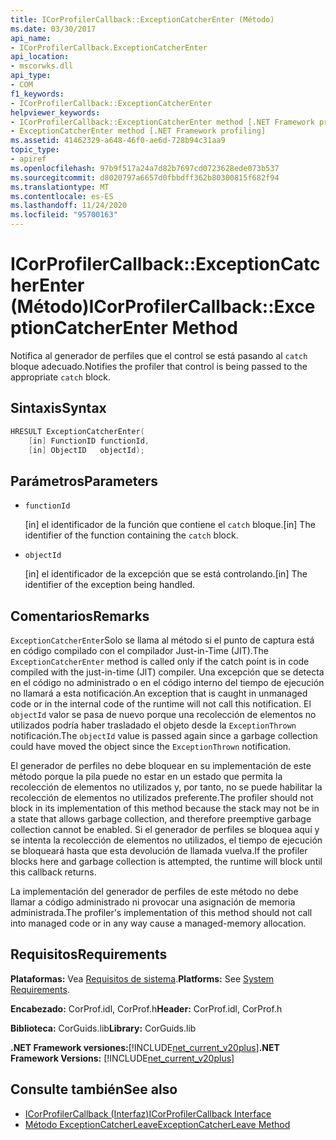 ```yaml
---
title: ICorProfilerCallback::ExceptionCatcherEnter (Método)
ms.date: 03/30/2017
api_name:
- ICorProfilerCallback.ExceptionCatcherEnter
api_location:
- mscorwks.dll
api_type:
- COM
f1_keywords:
- ICorProfilerCallback::ExceptionCatcherEnter
helpviewer_keywords:
- ICorProfilerCallback::ExceptionCatcherEnter method [.NET Framework profiling]
- ExceptionCatcherEnter method [.NET Framework profiling]
ms.assetid: 41462329-a648-46f0-ae6d-728b94c31aa9
topic_type:
- apiref
ms.openlocfilehash: 97b9f517a24a7d82b7697cd0723628ede073b537
ms.sourcegitcommit: d8020797a6657d0fbbdff362b80300815f682f94
ms.translationtype: MT
ms.contentlocale: es-ES
ms.lasthandoff: 11/24/2020
ms.locfileid: "95700163"
---
```

# <a name="icorprofilercallbackexceptioncatcherenter-method"></a><span data-ttu-id="d2495-102">ICorProfilerCallback::ExceptionCatcherEnter (Método)</span><span class="sxs-lookup"><span data-stu-id="d2495-102">ICorProfilerCallback::ExceptionCatcherEnter Method</span></span>

<span data-ttu-id="d2495-103">Notifica al generador de perfiles que el control se está pasando al `catch` bloque adecuado.</span><span class="sxs-lookup"><span data-stu-id="d2495-103">Notifies the profiler that control is being passed to the appropriate `catch` block.</span></span>  
  
## <a name="syntax"></a><span data-ttu-id="d2495-104">Sintaxis</span><span class="sxs-lookup"><span data-stu-id="d2495-104">Syntax</span></span>  
  
```cpp  
HRESULT ExceptionCatcherEnter(  
    [in] FunctionID functionId,  
    [in] ObjectID   objectId);  
```  
  
## <a name="parameters"></a><span data-ttu-id="d2495-105">Parámetros</span><span class="sxs-lookup"><span data-stu-id="d2495-105">Parameters</span></span>

- `functionId`

  <span data-ttu-id="d2495-106">\[in] el identificador de la función que contiene el `catch` bloque.</span><span class="sxs-lookup"><span data-stu-id="d2495-106">\[in] The identifier of the function containing the `catch` block.</span></span>
  
- `objectId`

  <span data-ttu-id="d2495-107">\[in] el identificador de la excepción que se está controlando.</span><span class="sxs-lookup"><span data-stu-id="d2495-107">\[in] The identifier of the exception being handled.</span></span>

## <a name="remarks"></a><span data-ttu-id="d2495-108">Comentarios</span><span class="sxs-lookup"><span data-stu-id="d2495-108">Remarks</span></span>  

 <span data-ttu-id="d2495-109">`ExceptionCatcherEnter`Solo se llama al método si el punto de captura está en código compilado con el compilador Just-in-Time (JIT).</span><span class="sxs-lookup"><span data-stu-id="d2495-109">The `ExceptionCatcherEnter` method is called only if the catch point is in code compiled with the just-in-time (JIT) compiler.</span></span> <span data-ttu-id="d2495-110">Una excepción que se detecta en el código no administrado o en el código interno del tiempo de ejecución no llamará a esta notificación.</span><span class="sxs-lookup"><span data-stu-id="d2495-110">An exception that is caught in unmanaged code or in the internal code of the runtime will not call this notification.</span></span> <span data-ttu-id="d2495-111">El `objectId` valor se pasa de nuevo porque una recolección de elementos no utilizados podría haber trasladado el objeto desde la `ExceptionThrown` notificación.</span><span class="sxs-lookup"><span data-stu-id="d2495-111">The `objectId` value is passed again since a garbage collection could have moved the object since the `ExceptionThrown` notification.</span></span>  
  
 <span data-ttu-id="d2495-112">El generador de perfiles no debe bloquear en su implementación de este método porque la pila puede no estar en un estado que permita la recolección de elementos no utilizados y, por tanto, no se puede habilitar la recolección de elementos no utilizados preferente.</span><span class="sxs-lookup"><span data-stu-id="d2495-112">The profiler should not block in its implementation of this method because the stack may not be in a state that allows garbage collection, and therefore preemptive garbage collection cannot be enabled.</span></span> <span data-ttu-id="d2495-113">Si el generador de perfiles se bloquea aquí y se intenta la recolección de elementos no utilizados, el tiempo de ejecución se bloqueará hasta que esta devolución de llamada vuelva.</span><span class="sxs-lookup"><span data-stu-id="d2495-113">If the profiler blocks here and garbage collection is attempted, the runtime will block until this callback returns.</span></span>  
  
 <span data-ttu-id="d2495-114">La implementación del generador de perfiles de este método no debe llamar a código administrado ni provocar una asignación de memoria administrada.</span><span class="sxs-lookup"><span data-stu-id="d2495-114">The profiler's implementation of this method should not call into managed code or in any way cause a managed-memory allocation.</span></span>  
  
## <a name="requirements"></a><span data-ttu-id="d2495-115">Requisitos</span><span class="sxs-lookup"><span data-stu-id="d2495-115">Requirements</span></span>  

 <span data-ttu-id="d2495-116">**Plataformas:** Vea [Requisitos de sistema](../../get-started/system-requirements.md).</span><span class="sxs-lookup"><span data-stu-id="d2495-116">**Platforms:** See [System Requirements](../../get-started/system-requirements.md).</span></span>  
  
 <span data-ttu-id="d2495-117">**Encabezado:** CorProf.idl, CorProf.h</span><span class="sxs-lookup"><span data-stu-id="d2495-117">**Header:** CorProf.idl, CorProf.h</span></span>  
  
 <span data-ttu-id="d2495-118">**Biblioteca:** CorGuids.lib</span><span class="sxs-lookup"><span data-stu-id="d2495-118">**Library:** CorGuids.lib</span></span>  
  
 <span data-ttu-id="d2495-119">**.NET Framework versiones:**[!INCLUDE[net_current_v20plus](../../../../includes/net-current-v20plus-md.md)]</span><span class="sxs-lookup"><span data-stu-id="d2495-119">**.NET Framework Versions:** [!INCLUDE[net_current_v20plus](../../../../includes/net-current-v20plus-md.md)]</span></span>  
  
## <a name="see-also"></a><span data-ttu-id="d2495-120">Consulte también</span><span class="sxs-lookup"><span data-stu-id="d2495-120">See also</span></span>

- [<span data-ttu-id="d2495-121">ICorProfilerCallback (Interfaz)</span><span class="sxs-lookup"><span data-stu-id="d2495-121">ICorProfilerCallback Interface</span></span>](icorprofilercallback-interface.md)
- [<span data-ttu-id="d2495-122">Método ExceptionCatcherLeave</span><span class="sxs-lookup"><span data-stu-id="d2495-122">ExceptionCatcherLeave Method</span></span>](icorprofilercallback-exceptioncatcherleave-method.md)
